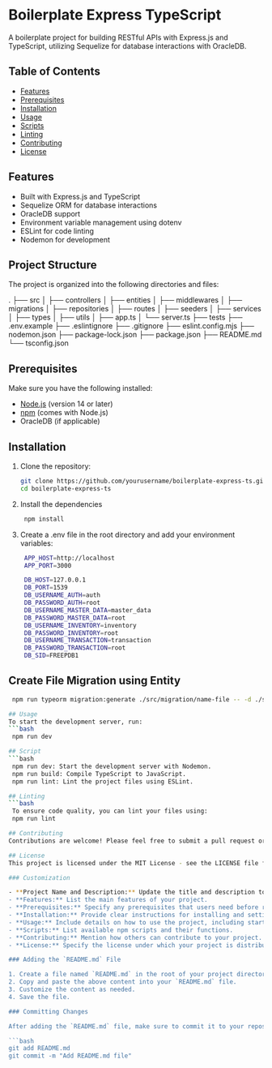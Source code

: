 # Boilerplate Express TypeScript

A boilerplate project for building RESTful APIs with Express.js and TypeScript, utilizing Sequelize for database interactions with OracleDB.

## Table of Contents

- [Features](#features)
- [Prerequisites](#prerequisites)
- [Installation](#installation)
- [Usage](#usage)
- [Scripts](#scripts)
- [Linting](#linting)
- [Contributing](#contributing)
- [License](#license)

## Features

- Built with Express.js and TypeScript
- Sequelize ORM for database interactions
- OracleDB support
- Environment variable management using dotenv
- ESLint for code linting
- Nodemon for development

## Project Structure

The project is organized into the following directories and files:

.
├── src
│ ├── controllers
│ ├── entities 
│ ├── middlewares
│ ├── migrations
│ ├── repositories
│ ├── routes
│ ├── seeders
│ ├── services
│ ├── types 
│ ├── utils
│ ├── app.ts
│ └── server.ts
├── tests
├── .env.example
├── .eslintignore
├── .gitignore
├── eslint.config.mjs
├── nodemon.json
├── package-lock.json
├── package.json
├── README.md
└── tsconfig.json

## Prerequisites

Make sure you have the following installed:

- [Node.js](https://nodejs.org/) (version 14 or later)
- [npm](https://www.npmjs.com/) (comes with Node.js)
- OracleDB (if applicable)

## Installation

1. Clone the repository:

   ```bash
   git clone https://github.com/yourusername/boilerplate-express-ts.git
   cd boilerplate-express-ts

2. Install the dependencies
   ```bash
    npm install

3. Create a .env file in the root directory and add your environment variables:
   ```bash
    APP_HOST=http://localhost
    APP_PORT=3000

    DB_HOST=127.0.0.1
    DB_PORT=1539
    DB_USERNAME_AUTH=auth
    DB_PASSWORD_AUTH=root
    DB_USERNAME_MASTER_DATA=master_data
    DB_PASSWORD_MASTER_DATA=root
    DB_USERNAME_INVENTORY=inventory
    DB_PASSWORD_INVENTORY=root
    DB_USERNAME_TRANSACTION=transaction
    DB_PASSWORD_TRANSACTION=root
    DB_SID=FREEPDB1

## Create File Migration using Entity
   ```bash
    npm run typeorm migration:generate ./src/migration/name-file -- -d ./src/services/database/oracle/data-source-file.ts

## Usage
To start the development server, run:
   ```bash
    npm run dev

## Script
   ```bash
    npm run dev: Start the development server with Nodemon.
    npm run build: Compile TypeScript to JavaScript.
    npm run lint: Lint the project files using ESLint.

## Linting
   ```bash
    To ensure code quality, you can lint your files using:
    npm run lint

## Contributing
Contributions are welcome! Please feel free to submit a pull request or create an issue if you have suggestions or improvements.

## License
This project is licensed under the MIT License - see the LICENSE file for details.

### Customization

- **Project Name and Description:** Update the title and description to match your project's specifics.
- **Features:** List the main features of your project.
- **Prerequisites:** Specify any prerequisites that users need before running your project.
- **Installation:** Provide clear instructions for installing and setting up the project.
- **Usage:** Include details on how to use the project, including starting the server and any relevant endpoints.
- **Scripts:** List available npm scripts and their functions.
- **Contributing:** Mention how others can contribute to your project.
- **License:** Specify the license under which your project is distributed.

### Adding the `README.md` File

1. Create a file named `README.md` in the root of your project directory.
2. Copy and paste the above content into your `README.md` file.
3. Customize the content as needed.
4. Save the file.

### Committing Changes

After adding the `README.md` file, make sure to commit it to your repository:

```bash
git add README.md
git commit -m "Add README.md file"
